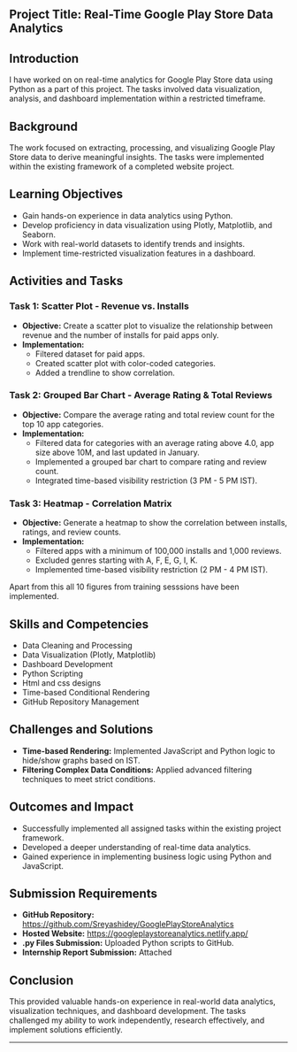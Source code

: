 ## Project Title: Real-Time Google Play Store Data Analytics

## Introduction
I have worked on on real-time analytics for Google Play Store data using Python as a part of this project. The tasks involved data visualization, analysis, and dashboard implementation within a restricted timeframe.

## Background
The work focused on extracting, processing, and visualizing Google Play Store data to derive meaningful insights. The tasks were implemented within the existing framework of a completed website project.

## Learning Objectives
- Gain hands-on experience in data analytics using Python.
- Develop proficiency in data visualization using Plotly, Matplotlib, and Seaborn.
- Work with real-world datasets to identify trends and insights.
- Implement time-restricted visualization features in a dashboard.

## Activities and Tasks
### Task 1: Scatter Plot - Revenue vs. Installs
- **Objective:** Create a scatter plot to visualize the relationship between revenue and the number of installs for paid apps only.
- **Implementation:**
  - Filtered dataset for paid apps.
  - Created scatter plot with color-coded categories.
  - Added a trendline to show correlation.

### Task 2: Grouped Bar Chart - Average Rating & Total Reviews
- **Objective:** Compare the average rating and total review count for the top 10 app categories.
- **Implementation:**
  - Filtered data for categories with an average rating above 4.0, app size above 10M, and last updated in January.
  - Implemented a grouped bar chart to compare rating and review count.
  - Integrated time-based visibility restriction (3 PM - 5 PM IST).

### Task 3: Heatmap - Correlation Matrix
- **Objective:** Generate a heatmap to show the correlation between installs, ratings, and review counts.
- **Implementation:**
  - Filtered apps  with a minimum of 100,000 installs and 1,000 reviews.
  - Excluded genres starting with A, F, E, G, I, K.
  - Implemented time-based visibility restriction (2 PM - 4 PM IST).

Apart from this all 10 figures from training sesssions have been implemented.

## Skills and Competencies
- Data Cleaning and Processing
- Data Visualization (Plotly, Matplotlib)
- Dashboard Development
- Python Scripting
- Html and css designs
- Time-based Conditional Rendering
- GitHub Repository Management

## Challenges and Solutions
- **Time-based Rendering:** Implemented JavaScript and Python logic to hide/show graphs based on IST.
- **Filtering Complex Data Conditions:** Applied advanced filtering techniques to meet strict conditions.

## Outcomes and Impact
- Successfully implemented all assigned tasks within the existing project framework.
- Developed a deeper understanding of real-time data analytics.
- Gained experience in implementing business logic using Python and JavaScript.

## Submission Requirements
- **GitHub Repository:** https://github.com/Sreyashidey/GooglePlayStoreAnalytics
- **Hosted Website:** https://googleplaystoreanalytics.netlify.app/
- **.py Files Submission:** Uploaded Python scripts to GitHub.
- **Internship Report Submission:** Attached

## Conclusion
This provided valuable hands-on experience in real-world data analytics, visualization techniques, and dashboard development. The tasks challenged my ability to work independently, research effectively, and implement solutions efficiently.

---
